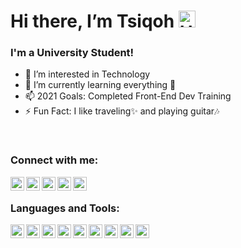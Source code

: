 # Hi there, I’m Tsiqoh <img alt="Hello" width="27px" src="https://user-images.githubusercontent.com/1303154/88677602-1635ba80-d120-11ea-84d8-d263ba5fc3c0.gif"/>

### I'm a University Student!
- 👀 I’m interested in Technology
- 🌱 I’m currently learning everything 🤣
- 📫 2021 Goals: Completed Front-End Dev Training
- ⚡ Fun Fact: I like traveling✨ and playing guitar🎶

<br>

### Connect with me:
[<img align="left" alt="Twitter" width="22px" src="https://github.com/indogegewepe/logos/blob/main/twitter.png" />][twitter]
[<img align="left" alt="Instagram" width="22px" src="https://img.icons8.com/color/480/000000/instagram-new--v1.png" />][instagram]
[<img align="left" alt="Youtube" width="22px" src="https://github.com/indogegewepe/logos/blob/main/youtube.png" />][youtube]
[<img align="left" alt="Linkedin" width="22px" src="https://github.com/indogegewepe/logos/blob/main/linkedin.png" />][linkedin]
[<img align="left" alt="Discord" width="22px" src="https://github.com/indogegewepe/logos/blob/main/Discord-Logo-Color.svg" />][discord]

<br>

### Languages and Tools:
[<img align="left" alt="VScode" width="22px" src="https://github.com/indogegewepe/logos/blob/main/Visual_Studio_Code_1.35_icon.svg" />][vscode]
[<img align="left" alt="HTML" width="22px" src="https://github.com/indogegewepe/logos/blob/main/html-5.png" />][html]
[<img align="left" alt="CSS" width="22px" src="https://github.com/indogegewepe/logos/blob/main/css-3.png" />][css]
[<img align="left" alt="SASS" width="22px" src="https://img.icons8.com/color/480/000000/sass.png" />][sass]
[<img align="left" alt="Javascript" width="22px" src="https://github.com/indogegewepe/logos/blob/main/icons8-javascript.svg" />][javascript]
[<img align="left" alt="Github" width="22px" src="https://github.com/indogegewepe/logos/blob/main/GitHub-Mark-120px-plus.png" />][github]
[<img align="left" alt="PHP" width="22px" src="https://img.icons8.com/office/80/000000/database.png" />][php]
[<img align="left" alt="NodeJS" width="22px" src="https://github.com/indogegewepe/logos/blob/main/nodejs-seeklogo.com.svg" />][node]
[<img align="left" alt="Python" width="22px" src="https://github.com/indogegewepe/logos/blob/main/python-seeklogo.com.svg" />][python]

[twitter]: https://twitter.com/Tsiqohhh
[instagram]: https://www.instagram.com/tsiqohhh/
[youtube]: https://www.youtube.com/channel/UCLO-9nUDXZbYZqtqhlq_1fw
[discord]: https://discord.gg/KMASMkmrQr
[github]: https://github.com/indogegewepe
[html]: https://en.wikipedia.org/wiki/HTML
[css]: https://en.wikipedia.org/wiki/CSS
[sass]: https://sass-lang.com/
[javascript]: https://en.wikipedia.org/wiki/JavaScript
[linkedin]: https://www.linkedin.com/in/bagas-uwaidha-4756261b5/
[node]: https://nodejs.org/en/
[vscode]: https://code.visualstudio.com/
[python]: https://www.python.org/
[php]: https://www.php.net/
